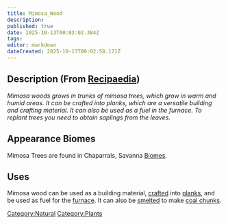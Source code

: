 ```yaml
---
title: Mimosa_Wood
description: 
published: true
date: 2025-10-13T00:03:02.384Z
tags: 
editor: markdown
dateCreated: 2025-10-13T00:02:58.171Z
---
```


## Description (From [Recipaedia](.. "wikilink"))

*Mimosa woods grows in trunks of mimosa trees, which grow in warm and
humid areas. It can be crafted into planks, which are a versatile
building and crafting material. It can also be used as a fuel in the
furnace. To replant trees you need to obtain saplings from the leaves.*

## Appearance Biomes

Mimosa Trees are found in Chaparrals,
Savanna [Biomes](Biomes "wikilink").

## Uses

Mimosa wood can be used as a building material,
[crafted](Crafting "wikilink") into [planks](planks "wikilink"), and be
used as fuel for the [furnace](furnace "wikilink"). It can also
be [smelted](Smelting "wikilink") to make [coal
chunks](../Minerals/Coal_Chunk.md "wikilink").

[Category:Natural](Category:Natural "wikilink")
[Category:Plants](Category:Plants "wikilink")